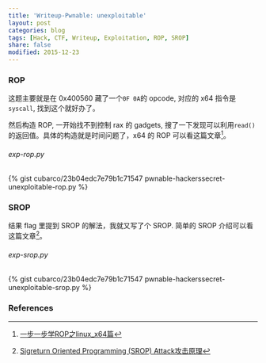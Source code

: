 ```yaml
---
title: 'Writeup-Pwnable: unexploitable'
layout: post
categories: blog
tags: [Hack, CTF, Writeup, Exploitation, ROP, SROP]
share: false
modified: 2015-12-23
---
```


### ROP

这题主要就是在 0x400560 藏了一个`0F 0A`的 opcode, 对应的 x64 指令是`syscall`, 找到这个就好办了。

然后构造 ROP, 一开始找不到控制 rax 的 gadgets, 搜了一下发现可以利用`read()`的返回值。具体的构造就是时间问题了，x64 的 ROP 可以看这篇文章[^1]。

###### exp-rop.py

{% gist cubarco/23b04edc7e79b1c71547 pwnable-hackerssecret-unexploitable-rop.py %}


### SROP

结果 flag 里提到 SROP 的解法，我就又写了个 SROP. 简单的 SROP 介绍可以看这篇文章[^2]。

###### exp-srop.py

{% gist cubarco/23b04edc7e79b1c71547 pwnable-hackerssecret-unexploitable-srop.py %}

### References

[^1]: [一步一步学ROP之linux_x64篇](http://drops.wooyun.org/papers/7551)
[^2]: [Sigreturn Oriented Programming (SROP) Attack攻击原理](http://www.freebuf.com/articles/network/87447.html)
